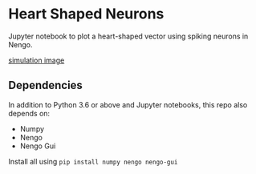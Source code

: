 # Heart Shaped Neurons

Jupyter notebook to plot a heart-shaped vector using spiking neurons in Nengo.

[simulation image](https://github.com/JadinTredup/HeartShapedNeurons/blob/master/Images/hearts.png)

## Dependencies

In addition to Python 3.6 or above and Jupyter notebooks, this repo also depends on:

* Numpy 
* Nengo
* Nengo Gui

Install all using `pip install numpy nengo nengo-gui`

